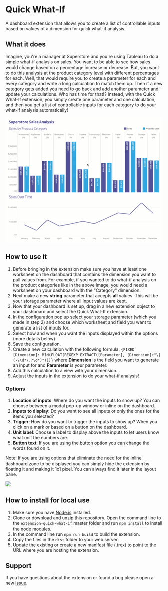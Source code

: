 # Quick What-If

A dashboard extension that allows you to create a list of controllable inputs based on values of a dimension for quick what-if analysis.

## What it does

Imagine, you're a manager at Superstore and you're using Tableau to do a simple what-if analysis on sales. You want to be able to see how sales would change based on a percentage increase or decrease. But, you want to do this analysis at the product category level with different percentages for each. Well, that would require you to create a parameter for each and every category and write a long calculation to match them up. Then if a new category gets added you need to go back and add another parameter and update your calculations. Who has time for that!? Instead, with the Quick What-If extension, you simply create one parameter and one calculation, and then you get a list of controllable inputs for each category to do your what-if analysis automatically!

![](./quick_what-if_sample.gif)

## How to use it

1. Before bringing in the extension make sure you have at least one worksheet on the dashboard that contains the dimension you want to pull values from. For example, if you wanted to do what-if analysis on the product categories like in the above image, you would need a worksheet on your dashboard with the "Category" dimension.
1. Next make a new **string** parameter that accepts **all** values. This will be your storage parameter where all input values are kept.
1. Now that your dashboard is set up, drag in a new extension object to your dashboard and select the Quick What-If extension.
1. In the configuration pop up select your storage parameter (which you made in step 2) and choose which worksheet and field you want to generate a list of inputs for.
1. Select how and when you want the inputs displayed within the options (more details below).
1. Save the configuration.
1. Create a new calculation with the following formula: `{FIXED [Dimension]: MIN(FLOAT(REGEXP_EXTRACT([Parameter], [Dimension]+"\|(-?\d*\.?\d*)")))}`
   where **Dimension** is the field you want to generate an input for and **Parameter** is your parameter.
1. Add this calculation to a view with your dimension.
1. Adjust the inputs in the extension to do your what-if analysis!

### Options

1. **Location of inputs**: Where do you want the inputs to show up? You can choose between a modal pop-up window or inline on the dashboard.
1. **Inputs to display**: Do you want to see all inputs or only the ones for the items you selected?
1. **Trigger**: How do you want to trigger the inputs to show up? When you click on a mark or based on a button on the dashboard.
1. **Unit label**: Choose a label to display above the inputs to let users know what unit the numbers are.
1. **Button text**: If you are using the button option you can change the words found on it.

Note: If you are using options that eliminate the need for the inline dashboard zone to be displayed you can simply hide the extension by floating it and making it 1x1 pixel. You can always find it later in the layout pane.

![](./quick_what-if_setup.gif)

## How to install for local use

1. Make sure you have [Node.js](https://nodejs.org) installed.
1. Clone or download and unzip this repository. Open the command line to the `extension-quick-what-if` master folder and run `npm install` to install the node modules.
1. In the command line run `npm run build` to build the extension.
1. Copy the files in the `dist` folder to your web server.
1. Update the existing or create a new manifest file (.trex) to point to the URL where you are hosting the extension.

## Support

If you have questions about the extension or found a bug please open a new [issue](https://github.com/tableau/extension-quick-what-if/issues).
